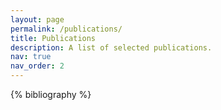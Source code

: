 ```yaml
---
layout: page
permalink: /publications/
title: Publications
description: A list of selected publications.
nav: true
nav_order: 2
---
```


<!-- _pages/publications.md -->
<div class="publications">

{% bibliography %}

</div>
